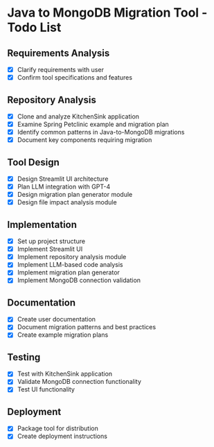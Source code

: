 # Java to MongoDB Migration Tool - Todo List

## Requirements Analysis
- [x] Clarify requirements with user
- [x] Confirm tool specifications and features

## Repository Analysis
- [x] Clone and analyze KitchenSink application
- [x] Examine Spring Petclinic example and migration plan
- [x] Identify common patterns in Java-to-MongoDB migrations
- [x] Document key components requiring migration

## Tool Design
- [x] Design Streamlit UI architecture
- [x] Plan LLM integration with GPT-4
- [x] Design migration plan generator module
- [x] Design file impact analysis module

## Implementation
- [x] Set up project structure
- [x] Implement Streamlit UI
- [x] Implement repository analysis module
- [x] Implement LLM-based code analysis
- [x] Implement migration plan generator
- [x] Implement MongoDB connection validation

## Documentation
- [x] Create user documentation
- [x] Document migration patterns and best practices
- [x] Create example migration plans

## Testing
- [x] Test with KitchenSink application
- [x] Validate MongoDB connection functionality
- [x] Test UI functionality

## Deployment
- [x] Package tool for distribution
- [x] Create deployment instructions
